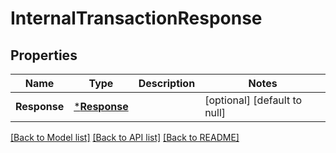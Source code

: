 # InternalTransactionResponse

## Properties
Name | Type | Description | Notes
------------ | ------------- | ------------- | -------------
**Response** | [***Response**](response.md) |  | [optional] [default to null]

[[Back to Model list]](../README.md#documentation-for-models) [[Back to API list]](../README.md#documentation-for-api-endpoints) [[Back to README]](../README.md)



